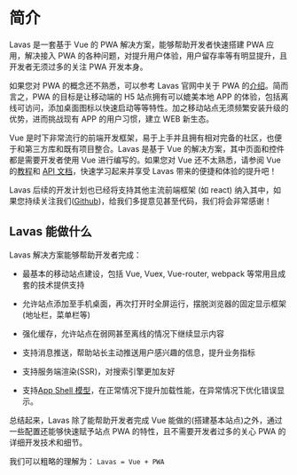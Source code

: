 # 简介

Lavas 是一套基于 Vue 的 PWA 解决方案，能够帮助开发者快速搭建 PWA 应用，解决接入 PWA 的各种问题，对提升用户体验，用户留存率等有明显提升，且开发者无须过多的关注 PWA 开发本身。

如果您对 PWA 的概念还不熟悉，可以参考 Lavas 官网中关于 PWA 的[介绍](https://lavas.baidu.com/doc)。简而言之，PWA 的目标是让移动端的 H5 站点拥有可以媲美本地 APP 的体验，包括离线可访问，添加桌面图标以快速启动等等特性。加之移动站点无须频繁安装升级的优势，进而挑战现有 APP 的用户习惯，建立 WEB 新生态。

Vue 是时下非常流行的前端开发框架，易于上手并且拥有相对完备的社区，也便于和第三方库和既有项目整合。Lavas 是基于 Vue 的解决方案，其中页面和控件都是需要开发者使用 Vue 进行编写的。如果您对 Vue 还不太熟悉，请参阅 Vue 的[教程](https://cn.vuejs.org/v2/guide/)和 [API 文档](https://cn.vuejs.org/v2/api/)，快速学习起来并享受 Lavas 带来的便捷和体验的提升吧！

Lavas 后续的开发计划也已经将支持其他主流前端框架 (如 react) 纳入其中，如果您持续关注我们([Github](https://github.com/lavas-project/lavas))，给我们多提意见甚至代码，我们将会非常感谢！

## Lavas 能做什么

Lavas 解决方案能够帮助开发者完成：

* 最基本的移动站点建设，包括 Vue, Vuex, Vue-router, webpack 等常用且成套的技术提供支持

* 允许站点添加至手机桌面，再次打开时全屏运行，摆脱浏览器的固定显示框架(地址栏，菜单栏等)

* 强化缓存，允许站点在弱网甚至离线的情况下继续显示内容

* 支持消息推送，帮助站长主动推送用户感兴趣的信息，提升业务指标

* 支持服务端渲染(SSR)，对搜索引擎更加友好

* 支持[App Shell 模型](https://lavas.baidu.com/doc/architecture/the-app-shell-model)，在正常情况下提升加载性能，在异常情况下优化错误显示。

总结起来，Lavas 除了能帮助开发者完成 Vue 能做的(搭建基本站点)之外，通过一些配置还能够快速赋予站点 PWA 的特性，且不需要开发者过多的关心 PWA 的详细开发技术和细节。

我们可以粗略的理解为： `Lavas = Vue + PWA`

